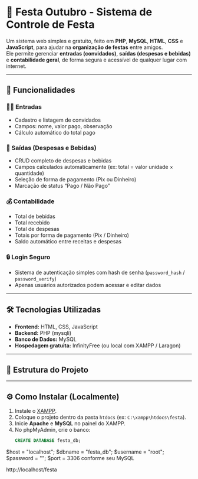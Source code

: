 # 🍻 Festa Outubro - Sistema de Controle de Festa

Um sistema web simples e gratuito, feito em **PHP**, **MySQL**, **HTML**, **CSS** e **JavaScript**, para ajudar na **organização de festas** entre amigos.  
Ele permite gerenciar **entradas (convidados)**, **saídas (despesas e bebidas)** e **contabilidade geral**, de forma segura e acessível de qualquer lugar com internet.

---

## 🚀 Funcionalidades

### 🧍‍♂️ Entradas
- Cadastro e listagem de convidados  
- Campos: nome, valor pago, observação  
- Cálculo automático do total pago  

### 🍾 Saídas (Despesas e Bebidas)
- CRUD completo de despesas e bebidas  
- Campos calculados automaticamente (ex: total = valor unidade × quantidade)  
- Seleção de forma de pagamento (Pix ou Dinheiro)  
- Marcação de status “Pago / Não Pago”  

### 💰 Contabilidade
- Total de bebidas  
- Total recebido  
- Total de despesas  
- Totais por forma de pagamento (Pix / Dinheiro)  
- Saldo automático entre receitas e despesas  

### 🔒 Login Seguro
- Sistema de autenticação simples com hash de senha (`password_hash` / `password_verify`)  
- Apenas usuários autorizados podem acessar e editar dados  

---

## 🛠️ Tecnologias Utilizadas

- **Frontend:** HTML, CSS, JavaScript  
- **Backend:** PHP (mysqli)  
- **Banco de Dados:** MySQL  
- **Hospedagem gratuita:** InfinityFree (ou local com XAMPP / Laragon)  

---

## 🧩 Estrutura do Projeto


---

## ⚙️ Como Instalar (Localmente)

1. Instale o [XAMPP](https://www.apachefriends.org/pt_br/index.html).  
2. Coloque o projeto dentro da pasta `htdocs` (ex: `C:\xampp\htdocs\festa`).  
3. Inicie **Apache** e **MySQL** no painel do XAMPP.  
4. No phpMyAdmin, crie o banco:
   ```sql
   CREATE DATABASE festa_db;
$host = "localhost";
$dbname = "festa_db";
$username = "root";
$password = "";
$port = 3306 conforme seu MySQL

http://localhost/festa
